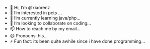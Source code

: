 - 👋 Hi, I’m @xiaorenz
- 👀 I’m interested in pets ...
- 🌱 I’m currently learning java/php...
- 💞️ I’m looking to collaborate on coding...
- 📫 How to reach me by my email...
- 😄 Pronouns: his...
- ⚡ Fun fact: its been quite awhile since i have done programming...

<!---
xiaorenz/xiaorenz is a ✨ special ✨ repository because its `README.md` (this file) appears on your GitHub profile.
You can click the Preview link to take a look at your changes.
--->
